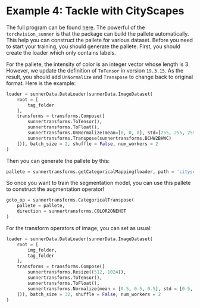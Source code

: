 # Example 4: Tackle with CityScapes

The full program can be found [here](https://github.com/SunnerLi/Torchvision_sunner/blob/master/example/simple_cityscapes_example.py). The powerful of the ``torchvision_sunner`` is that the package can build the pallete automatically. This help you can construct the pallete for various dataset. Before you need to start your training, you should generate the pallete. First, you should create the loader which only contains labels. 

For the pallete, the intensity of color is an integer vector whose length is 3. However, we update the definition of `ToTensor` in version `19.3.15`. As the result, you should add `UnNormalize` and `Transpose` to change back to original format. Here is the example:

```python
loader = sunnerData.DataLoader(sunnerData.ImageDataset(
    root = [
        tag_folder
    ],
    transforms = transforms.Compose([
        sunnertransforms.ToTensor(),
        sunnertransforms.ToFloat(),                                         # To make sure UnNormalize can work normally
        sunnertransforms.UnNormalize(mean=[0, 0, 0], std=[255, 255, 255]),  # Remember to transfer back to [0~255] before generate pallete 
        sunnertransforms.Transpose(sunnertransforms.BCHW2BHWC)              # Remember to transfer back to BHWC before generate pallete 
    ])), batch_size = 2, shuffle = False, num_workers = 2
)
```

Then you can generate the pallete by this:
```python
pallete = sunnertransforms.getCategoricalMapping(loader, path = 'cityscapes_pallete.json')[0]
```

So once you want to train the segmentation model, you can use this pallete to construct the augmentation operator!
```python
goto_op = sunnertransforms.CategoricalTranspose(
    pallete = pallete, 
    direction = sunnertransforms.COLOR2ONEHOT
)
```

For the transform operators of image, you can set as usual:

```python
loader = sunnerData.DataLoader(sunnerData.ImageDataset(
    root = [
        img_folder,
        tag_folder
    ],
    transforms = transforms.Compose([
        sunnertransforms.Resize((512, 1024)),
        sunnertransforms.ToTensor(),
        sunnertransforms.ToFloat(),
        sunnertransforms.Normalize(mean = [0.5, 0.5, 0.5], std = [0.5, 0.5, 0.5]),  # [0, 1] => [-1, 1]
    ])), batch_size = 32, shuffle = False, num_workers = 2
)
```